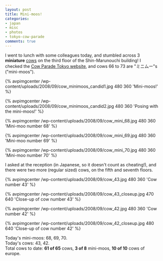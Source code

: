 ```yaml
---
layout: post
title: Mini-moos!
categories:
- japan
- misc
- photos
- tokyo-cow-parade
comments: true
---
```

I went to lunch with some colleagues today, and stumbled across 3 __miniature__ [cows]({{root_url}}/{{site.category_dir}}/tokyo-cow-parade/) on the third floor of the Shin-Marunouchi building! I checked the [Cow Parade Tokyo website](http://www.cowparade-tokyo.com/about.html), and cows 66 to 73 are "ミニムー"s ("mini-moos").

<!-- TODO --> <a href="http://picasaweb.google.com/avparker/TokyoCowParade2008Japan"></a>
{% avpimgcenter /wp-content/uploads/2008/09/cow_minimoos_candid1.jpg 480 360 'Mini-moos!' %}

{% avpimgcenter /wp-content/uploads/2008/09/cow_minimoos_candid2.jpg 480 360 'Posing with the mini-moos!' %}

<!--more-->

{% avpimgcenter /wp-content/uploads/2008/09/cow_mini_68.jpg 480 360 'Mini-moo number 68' %}

{% avpimgcenter /wp-content/uploads/2008/09/cow_mini_69.jpg 480 360 'Mini-moo number 69' %}

{% avpimgcenter /wp-content/uploads/2008/09/cow_mini_70.jpg 480 360 'Mini-moo number 70' %}

I asked at the reception (in Japanese, so it doesn't count as cheating!), and there were two more (regular sized) cows, on the fifth and seventh floors.

{% avpimgcenter /wp-content/uploads/2008/09/cow_43.jpg 480 360 'Cow number 43' %}

{% avpimgcenter /wp-content/uploads/2008/09/cow_43_closeup.jpg 470 640 'Close-up of cow number 43' %}

{% avpimgcenter /wp-content/uploads/2008/09/cow_42.jpg 480 360 'Cow number 42' %}

{% avpimgcenter /wp-content/uploads/2008/09/cow_42_closeup.jpg 480 640 'Close-up of cow number 42' %}

Today's mini-moos: 68, 69, 70.<br/>
Today's cows: 43, 42.<br/>
Total cows to date: __61 of 65__ cows, __3 of 8__ mini-moos, __10 of 10__ cows of europe.
